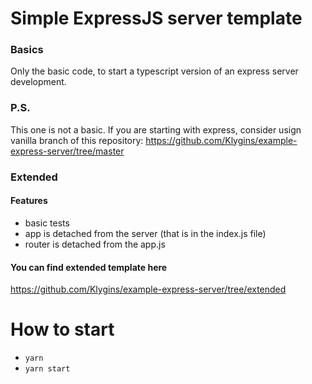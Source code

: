 # Simple ExpressJS server template
### Basics
Only the basic code, to start a typescript version of an express server development.

### P.S.
This one is not a basic. If you are starting with express, consider usign vanilla branch of this repository: 
https://github.com/Klygins/example-express-server/tree/master

### Extended
#### Features
- basic tests
- app is detached from the server (that is in the index.js file)
- router is detached from the app.js

#### You can find extended template here
https://github.com/Klygins/example-express-server/tree/extended


# How to start
- `yarn`
- `yarn start`
